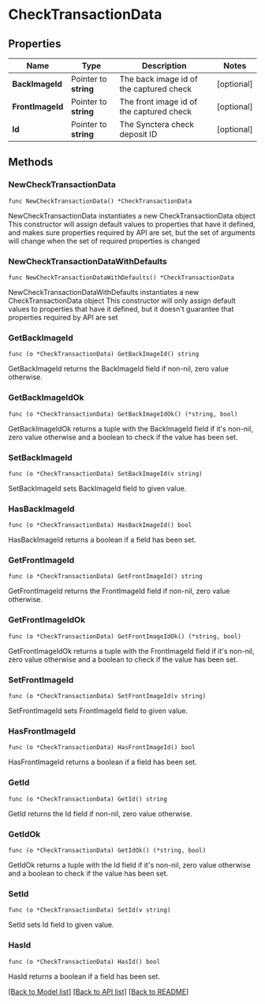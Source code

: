 # CheckTransactionData

## Properties

Name | Type | Description | Notes
------------ | ------------- | ------------- | -------------
**BackImageId** | Pointer to **string** | The back image id of the captured check | [optional] 
**FrontImageId** | Pointer to **string** | The front image id of the captured check | [optional] 
**Id** | Pointer to **string** | The Synctera check deposit ID | [optional] 

## Methods

### NewCheckTransactionData

`func NewCheckTransactionData() *CheckTransactionData`

NewCheckTransactionData instantiates a new CheckTransactionData object
This constructor will assign default values to properties that have it defined,
and makes sure properties required by API are set, but the set of arguments
will change when the set of required properties is changed

### NewCheckTransactionDataWithDefaults

`func NewCheckTransactionDataWithDefaults() *CheckTransactionData`

NewCheckTransactionDataWithDefaults instantiates a new CheckTransactionData object
This constructor will only assign default values to properties that have it defined,
but it doesn't guarantee that properties required by API are set

### GetBackImageId

`func (o *CheckTransactionData) GetBackImageId() string`

GetBackImageId returns the BackImageId field if non-nil, zero value otherwise.

### GetBackImageIdOk

`func (o *CheckTransactionData) GetBackImageIdOk() (*string, bool)`

GetBackImageIdOk returns a tuple with the BackImageId field if it's non-nil, zero value otherwise
and a boolean to check if the value has been set.

### SetBackImageId

`func (o *CheckTransactionData) SetBackImageId(v string)`

SetBackImageId sets BackImageId field to given value.

### HasBackImageId

`func (o *CheckTransactionData) HasBackImageId() bool`

HasBackImageId returns a boolean if a field has been set.

### GetFrontImageId

`func (o *CheckTransactionData) GetFrontImageId() string`

GetFrontImageId returns the FrontImageId field if non-nil, zero value otherwise.

### GetFrontImageIdOk

`func (o *CheckTransactionData) GetFrontImageIdOk() (*string, bool)`

GetFrontImageIdOk returns a tuple with the FrontImageId field if it's non-nil, zero value otherwise
and a boolean to check if the value has been set.

### SetFrontImageId

`func (o *CheckTransactionData) SetFrontImageId(v string)`

SetFrontImageId sets FrontImageId field to given value.

### HasFrontImageId

`func (o *CheckTransactionData) HasFrontImageId() bool`

HasFrontImageId returns a boolean if a field has been set.

### GetId

`func (o *CheckTransactionData) GetId() string`

GetId returns the Id field if non-nil, zero value otherwise.

### GetIdOk

`func (o *CheckTransactionData) GetIdOk() (*string, bool)`

GetIdOk returns a tuple with the Id field if it's non-nil, zero value otherwise
and a boolean to check if the value has been set.

### SetId

`func (o *CheckTransactionData) SetId(v string)`

SetId sets Id field to given value.

### HasId

`func (o *CheckTransactionData) HasId() bool`

HasId returns a boolean if a field has been set.


[[Back to Model list]](../README.md#documentation-for-models) [[Back to API list]](../README.md#documentation-for-api-endpoints) [[Back to README]](../README.md)



